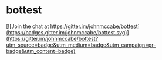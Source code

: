 # bottest

[![Join the chat at https://gitter.im/johnmccabe/bottest](https://badges.gitter.im/johnmccabe/bottest.svg)](https://gitter.im/johnmccabe/bottest?utm_source=badge&utm_medium=badge&utm_campaign=pr-badge&utm_content=badge)
